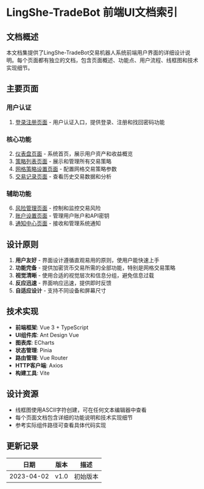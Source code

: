 # LingShe-TradeBot 前端UI文档索引

## 文档概述
本文档集提供了LingShe-TradeBot交易机器人系统前端用户界面的详细设计说明。每个页面都有独立的文档，包含页面概述、功能点、用户流程、线框图和技术实现细节。

## 主要页面

### 用户认证
1. [登录注册页面](01-登录注册页面.md) - 用户认证入口，提供登录、注册和找回密码功能

### 核心功能
2. [仪表盘页面](02-仪表盘页面.md) - 系统首页，展示用户资产和收益概览
3. [策略列表页面](03-策略列表页面.md) - 展示和管理所有交易策略
4. [网格策略设置页面](04-网格策略设置页面.md) - 配置网格交易策略参数
5. [交易记录页面](05-交易记录页面.md) - 查看历史交易数据和分析

### 辅助功能
6. [风险管理页面](06-风险管理页面.md) - 控制和监控交易风险
7. [账户设置页面](07-账户设置页面.md) - 管理用户账户和API密钥
8. [通知中心页面](08-通知中心页面.md) - 接收和管理系统通知

## 设计原则

1. **用户友好** - 界面设计遵循直观易用的原则，使用户能快速上手
2. **功能完备** - 提供加密货币交易所需的全部功能，特别是网格交易策略
3. **视觉清晰** - 使用合适的视觉层次和信息分组，避免信息过载
4. **反应迅速** - 界面响应迅速，提供即时反馈
5. **自适应设计** - 支持不同设备和屏幕尺寸

## 技术实现

- **前端框架**: Vue 3 + TypeScript
- **UI组件库**: Ant Design Vue
- **图表库**: ECharts
- **状态管理**: Pinia
- **路由管理**: Vue Router
- **HTTP客户端**: Axios
- **构建工具**: Vite

## 设计资源

- 线框图使用ASCII字符创建，可在任何文本编辑器中查看
- 每个页面文档包含详细的功能说明和技术实现细节
- 参考实际组件路径可查看具体代码实现

## 更新记录

| 日期       | 版本 | 描述     |
| ---------- | ---- | -------- |
| 2023-04-02 | v1.0 | 初始版本 |